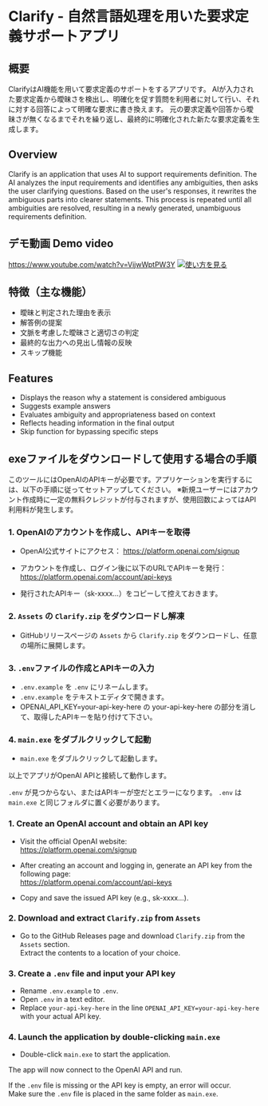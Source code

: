 # Clarify - 自然言語処理を用いた要求定義サポートアプリ

## 概要
ClarifyはAI機能を用いて要求定義のサポートをするアプリです。
AIが入力された要求定義から曖昧さを検出し、明確化を促す質問を利用者に対して行い、それに対する回答によって明確な要求に書き換えます。
元の要求定義や回答から曖昧さが無くなるまでそれを繰り返し、最終的に明確化された新たな要求定義を生成します。

## Overview
Clarify is an application that uses AI to support requirements definition.
The AI analyzes the input requirements and identifies any ambiguities, then asks the user clarifying questions. Based on the user's responses, it rewrites the ambiguous parts into clearer statements.
This process is repeated until all ambiguities are resolved, resulting in a newly generated, unambiguous requirements definition.

## デモ動画  Demo video
https://www.youtube.com/watch?v=VijwWptPW3Y
[![使い方を見る](https://img.youtube.com/vi/VijwWptPW3Y/0.jpg)](https://www.youtube.com/watch?v=VijwWptPW3Y)

## 特徴（主な機能）

- 曖昧と判定された理由を表示
- 解答例の提案
- 文脈を考慮した曖昧さと適切さの判定
- 最終的な出力への見出し情報の反映
- スキップ機能

## Features

- Displays the reason why a statement is considered ambiguous
- Suggests example answers
- Evaluates ambiguity and appropriateness based on context
- Reflects heading information in the final output
- Skip function for bypassing specific steps

## exeファイルをダウンロードして使用する場合の手順

このツールにはOpenAIのAPIキーが必要です。アプリケーションを実行するには、以下の手順に従ってセットアップしてください。
※新規ユーザーにはアカウント作成時に一定の無料クレジットが付与されますが、使用回数によってはAPI利用料が発生します。

### 1. OpenAIのアカウントを作成し、APIキーを取得
   
- OpenAI公式サイトにアクセス：
  https://platform.openai.com/signup

- アカウントを作成し、ログイン後に以下のURLでAPIキーを発行：
  https://platform.openai.com/account/api-keys

- 発行されたAPIキー（sk-xxxx...）をコピーして控えておきます。

### 2. `Assets` の `Clarify.zip` をダウンロードし解凍

- GitHubリリースページの `Assets` から `Clarify.zip` をダウンロードし、任意の場所に展開します。

### 3. `.env`ファイルの作成とAPIキーの入力

-  `.env.example` を `.env` にリネームします。
- `.env.example` をテキストエディタで開きます。
- OPENAI_API_KEY=your-api-key-here の your-api-key-here の部分を消して、取得したAPIキーを貼り付けて下さい。

### 4. `main.exe` をダブルクリックして起動

- `main.exe` をダブルクリックして起動します。

以上でアプリがOpenAI APIと接続して動作します。

`.env` が見つからない、またはAPIキーが空だとエラーになります。
`.env` は `main.exe` と同じフォルダに置く必要があります。  


### 1. Create an OpenAI account and obtain an API key

- Visit the official OpenAI website:  
  https://platform.openai.com/signup

- After creating an account and logging in, generate an API key from the following page:  
  https://platform.openai.com/account/api-keys

- Copy and save the issued API key (e.g., sk-xxxx...).

### 2. Download and extract `Clarify.zip` from `Assets`

- Go to the GitHub Releases page and download `Clarify.zip` from the `Assets` section.  
  Extract the contents to a location of your choice.

### 3. Create a `.env` file and input your API key

- Rename `.env.example` to `.env`.  
- Open `.env` in a text editor.  
- Replace `your-api-key-here` in the line `OPENAI_API_KEY=your-api-key-here` with your actual API key.

### 4. Launch the application by double-clicking `main.exe`

- Double-click `main.exe` to start the application.

The app will now connect to the OpenAI API and run.

If the `.env` file is missing or the API key is empty, an error will occur.  
Make sure the `.env` file is placed in the same folder as `main.exe`.
